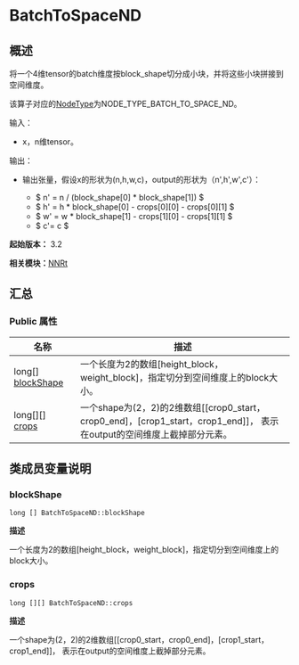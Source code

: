 # BatchToSpaceND


## 概述

将一个4维tensor的batch维度按block_shape切分成小块，并将这些小块拼接到空间维度。

该算子对应的[NodeType](_n_n_rt_v10.md#nodetype)为NODE_TYPE_BATCH_TO_SPACE_ND。

输入：

- x，n维tensor。

输出：

- 输出张量，假设x的形状为(n,h,w,c)，output的形状为（n',h',w',c'）：

  - $ n' = n / (block_shape[0] \* block_shape[1]) $
  - $ h' = h \* block_shape[0] - crops[0][0] - crops[0][1] $
  - $ w' = w \* block_shape[1] - crops[1][0] - crops[1][1] $
  - $ c'= c $

**起始版本：** 3.2

**相关模块：**[NNRt](_n_n_rt_v10.md)


## 汇总


### Public 属性

| 名称 | 描述 | 
| -------- | -------- |
| long[] [blockShape](#blockshape) | 一个长度为2的数组[height_block，weight_block]，指定切分到空间维度上的block大小。 | 
| long[][] [crops](#crops) | 一个shape为(2，2)的2维数组[[crop0_start，crop0_end]，[crop1_start，crop1_end]]， 表示在output的空间维度上截掉部分元素。 | 


## 类成员变量说明


### blockShape

```
long [] BatchToSpaceND::blockShape
```

**描述**

一个长度为2的数组[height_block，weight_block]，指定切分到空间维度上的block大小。


### crops

```
long [][] BatchToSpaceND::crops
```

**描述**

一个shape为(2，2)的2维数组[[crop0_start，crop0_end]，[crop1_start，crop1_end]]， 表示在output的空间维度上截掉部分元素。
